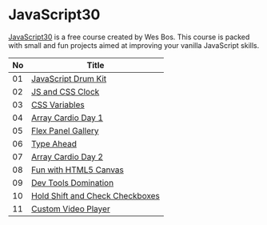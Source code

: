# JavaScript30
[JavaScript30](https://javascript30.com/) is a free course created by Wes Bos. This course is packed with small and fun projects aimed at improving your vanilla JavaScript skills.

No | Title               | 
-- | ------------------- | 
01 | [JavaScript Drum Kit](https://github.com/melikealtin/JavaScript30/tree/master/01%20-%20JavaScript%20Drum%20Kit) 
02 | [JS and CSS Clock](https://github.com/melikealtin/JavaScript30/tree/master/02%20-%20JS%20and%20CSS%20Clock) 
03 | [CSS Variables](https://github.com/melikealtin/JavaScript30/tree/master/03%20-%20CSS%20Variables) 
04 | [Array Cardio Day 1](https://github.com/melikealtin/JavaScript30/tree/master/04%20-%20Array%20Cardio%20Day%201)
05 | [Flex Panel Gallery](https://github.com/melikealtin/JavaScript30/tree/master/05%20-%20Flex%20Panel%20Gallery)
06 | [Type Ahead](https://github.com/melikealtin/JavaScript30/tree/master/06%20-%20Type%20Ahead) 
07 | [Array Cardio Day 2](https://github.com/melikealtin/JavaScript30/tree/master/07%20-%20Array%20Cardio%20Day%202) 
08 | [Fun with HTML5 Canvas](https://github.com/melikealtin/JavaScript30/tree/master/08%20-%20Fun%20with%20HTML5%20Canvas) 
09 | [Dev Tools Domination](https://github.com/melikealtin/JavaScript30/tree/master/09%20-%20Dev%20Tools%20Domination) 
10 | [Hold Shift and Check Checkboxes](https://github.com/melikealtin/JavaScript30/tree/master/10%20-%20Hold%20Shift%20and%20Check%20Checkboxes) 
11 | [Custom Video Player](https://github.com/melikealtin/JavaScript30/tree/master/11%20-%20Custom%20Video%20Player) 
 

